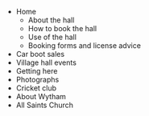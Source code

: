 * Home
  * About the hall
  * How to book the hall
  * Use of the hall
  * Booking forms and license advice
* Car boot sales
* Village hall events
* Getting here
* Photographs
* Cricket club
* About Wytham
* All Saints Church
